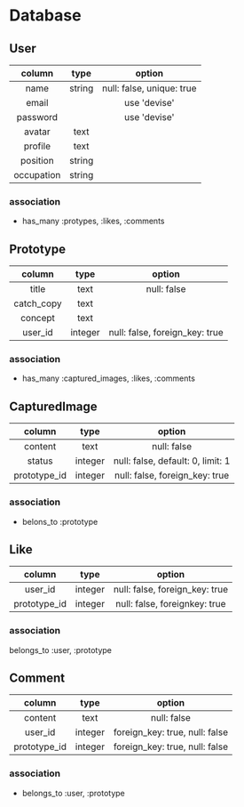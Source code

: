 # Database

## User
|column|type|option|
|:-:|:-:|:-:|
|name|string|null: false, unique: true|
|email||use 'devise'|
|password||use 'devise'|
|avatar|text||
|profile|text||
|position|string||
|occupation|string||

### association
- has_many :protypes, :likes, :comments


## Prototype
|column|type|option|
|:-:|:-:|:-:|
|title|text|null: false|
|catch_copy|text||
|concept|text||
|user_id|integer|null: false, foreign_key: true|

### association
- has_many :captured_images, :likes, :comments

## CapturedImage
|column|type|option|
|:-:|:-:|:-:|
|content|text|null: false|
|status|integer|null: false, default: 0, limit: 1|
|prototype_id|integer|null: false, foreign_key: true|

### association
- belons_to :prototype


## Like
|column|type|option|
|:-:|:-:|:-:|
|user_id|integer|null: false, foreign_key: true|
|prototype_id|integer|null: false, foreignkey: true|

### association
belongs_to :user, :prototype


## Comment
|column|type|option|
|:-:|:-:|:-:|
|content|text|null: false|
|user_id|integer|foreign_key: true, null: false|
|prototype_id|integer|foreign_key: true, null: false|

### association
- belongs_to :user, :prototype
